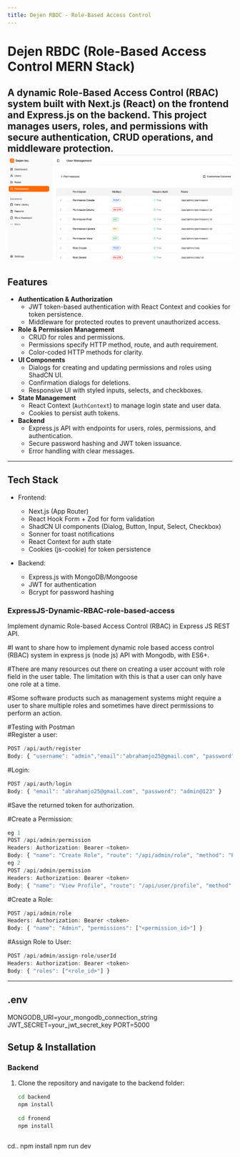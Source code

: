 ```yaml
---
title: Dejen RBDC - Role-Based Access Control
---
```


# Dejen RBDC (Role-Based Access Control MERN Stack)

A dynamic **Role-Based Access Control (RBAC)** system built with **Next.js** (React) on the frontend and **Express.js** on the backend. This project manages users, roles, and permissions with secure authentication, CRUD operations, and middleware protection.
![Alt text](https://github.com/abrahamjo25/MERN-Stack-RBDC/blob/main/cover-image.png?raw=true)
---

## Features

- **Authentication & Authorization**
  - JWT token-based authentication with React Context and cookies for token persistence.
  - Middleware for protected routes to prevent unauthorized access.
- **Role & Permission Management**
  - CRUD for roles and permissions.
  - Permissions specify HTTP method, route, and auth requirement.
  - Color-coded HTTP methods for clarity.
- **UI Components**
  - Dialogs for creating and updating permissions and roles using ShadCN UI.
  - Confirmation dialogs for deletions.
  - Responsive UI with styled inputs, selects, and checkboxes.
- **State Management**
  - React Context (`AuthContext`) to manage login state and user data.
  - Cookies to persist auth tokens.
- **Backend**
  - Express.js API with endpoints for users, roles, permissions, and authentication.
  - Secure password hashing and JWT token issuance.
  - Error handling with clear messages.

---

## Tech Stack

- Frontend:
  - Next.js (App Router)
  - React Hook Form + Zod for form validation
  - ShadCN UI components (Dialog, Button, Input, Select, Checkbox)
  - Sonner for toast notifications
  - React Context for auth state
  - Cookies (js-cookie) for token persistence

- Backend:
  - Express.js with MongoDB/Mongoose
  - JWT for authentication
  - Bcrypt for password hashing

### ExpressJS-Dynamic-RBAC-role-based-access
Implement dynamic Role-based Access Control (RBAC) in Express JS REST API.

#I want to share how to implement dynamic role based access control (RBAC) system in express js (node js) API with Mongodb, with ES6+.

#There are many resources out there on creating a user account with role field in the user table. The limitation with this is that a user can only have one role at a time.

#Some software products such as management systems might require a user to share multiple roles and sometimes have direct permissions to perform an action.

#Testing with Postman  
#Register a user:  

 ```js
POST /api/auth/register  
Body: { "username": "admin","email":"abrahamjo25@gmail.com", "password": "admin@123" }  
```

#Login:  
```js
POST /api/auth/login  
Body: { "email": "abrahamjo25@gmail.com", "password": "admin@123" }
``` 
#Save the returned token for authorization.  

#Create a Permission:  

```js
eg 1
POST /api/admin/permission  
Headers: Authorization: Bearer <token>  
Body: { "name": "Create Role", "route": "/api/admin/role", "method": "POST" }
eg 2
POST /api/admin/permission  
Headers: Authorization: Bearer <token>  
Body: { "name": "View Profile", "route": "/api/user/profile", "method": "GET" }
```
#Create a Role:  
 ```js
POST /api/admin/role  
Headers: Authorization: Bearer <token>  
Body: { "name": "Admin", "permissions": ["<permission_id>"] }  
```
#Assign Role to User:  
```js
POST /api/admin/assign-role/userId  
Headers: Authorization: Bearer <token>  
Body: { "roles": ["<role_id>"] }
```


---
## .env
MONGODB_URI=your_mongodb_connection_string
JWT_SECRET=your_jwt_secret_key
PORT=5000


## Setup & Installation

### Backend

1. Clone the repository and navigate to the backend folder:

   ```bash
   cd backend
   npm install
   ```

   ```bash
   cd fronend
   npm install
   ```

   ```bash
  cd.. 
  npm install
  npm run dev
   ```
